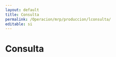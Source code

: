 ```yaml
---
layout: default
title: Consulta
permalink: /Operacion/mrp/produccion/lconsulta/
editable: si
---
```


# Consulta

